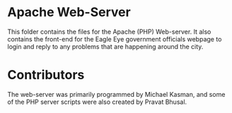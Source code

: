 # Apache Web-Server
This folder contains the files for the Apache (PHP) Web-server. It also contains the front-end for
the Eagle Eye government officials webpage to login and reply to any problems that are happening
around the city.

# Contributors
The web-server was primarily programmed by Michael Kasman, and some of the PHP server scripts
were also created by Pravat Bhusal.
